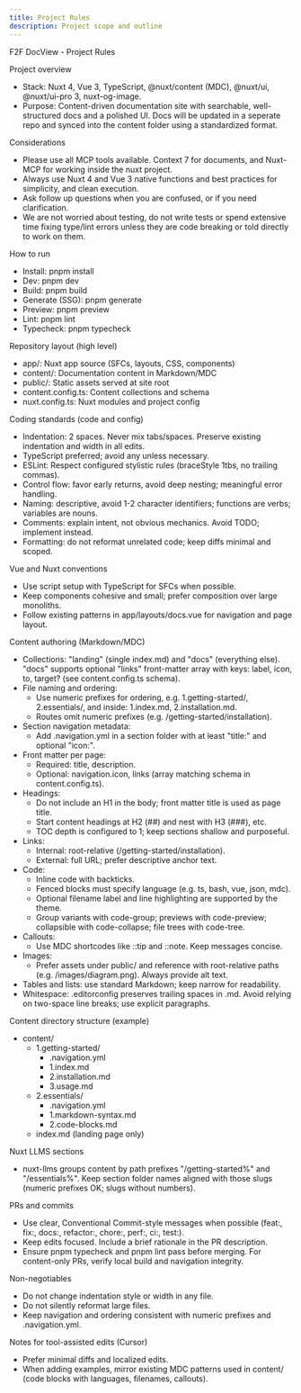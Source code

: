 ```yaml
---
title: Project Rules
description: Project scope and outline 
---
```


F2F DocView - Project Rules

Project overview
- Stack: Nuxt 4, Vue 3, TypeScript, @nuxt/content (MDC), @nuxt/ui, @nuxt/ui-pro 3, nuxt-og-image.
- Purpose: Content-driven documentation site with searchable, well-structured docs and a polished UI. Docs will be updated in a seperate repo and synced into the content folder using a standardized format.

Considerations
- Please use all MCP tools available. Context 7 for documents, and Nuxt-MCP for working inside the nuxt project.
- Always use Nuxt 4 and Vue 3 native functions and best practices for simplicity, and clean execution.
- Ask follow up questions when you are confused, or if you need clarification. 
- We are not worried about testing, do not write tests or spend extensive time fixing type/lint errors unless they are code breaking or told directly to work on them.

How to run
- Install: pnpm install
- Dev: pnpm dev
- Build: pnpm build
- Generate (SSG): pnpm generate
- Preview: pnpm preview
- Lint: pnpm lint
- Typecheck: pnpm typecheck

Repository layout (high level)
- app/: Nuxt app source (SFCs, layouts, CSS, components)
- content/: Documentation content in Markdown/MDC
- public/: Static assets served at site root
- content.config.ts: Content collections and schema
- nuxt.config.ts: Nuxt modules and project config

Coding standards (code and config)
- Indentation: 2 spaces. Never mix tabs/spaces. Preserve existing indentation and width in all edits.
- TypeScript preferred; avoid any unless necessary.
- ESLint: Respect configured stylistic rules (braceStyle 1tbs, no trailing commas).
- Control flow: favor early returns, avoid deep nesting; meaningful error handling.
- Naming: descriptive, avoid 1-2 character identifiers; functions are verbs; variables are nouns.
- Comments: explain intent, not obvious mechanics. Avoid TODO; implement instead.
- Formatting: do not reformat unrelated code; keep diffs minimal and scoped.

Vue and Nuxt conventions
- Use script setup with TypeScript for SFCs when possible.
- Keep components cohesive and small; prefer composition over large monoliths.
- Follow existing patterns in app/layouts/docs.vue for navigation and page layout.

Content authoring (Markdown/MDC)
- Collections: "landing" (single index.md) and "docs" (everything else). "docs" supports optional "links" front-matter array with keys: label, icon, to, target? (see content.config.ts schema).
- File naming and ordering:
  - Use numeric prefixes for ordering, e.g. 1.getting-started/, 2.essentials/, and inside: 1.index.md, 2.installation.md.
  - Routes omit numeric prefixes (e.g. /getting-started/installation).
- Section navigation metadata:
  - Add .navigation.yml in a section folder with at least "title:" and optional "icon:".
- Front matter per page:
  - Required: title, description.
  - Optional: navigation.icon, links (array matching schema in content.config.ts).
- Headings:
  - Do not include an H1 in the body; front matter title is used as page title.
  - Start content headings at H2 (##) and nest with H3 (###), etc.
  - TOC depth is configured to 1; keep sections shallow and purposeful.
- Links:
  - Internal: root-relative (/getting-started/installation).
  - External: full URL; prefer descriptive anchor text.
- Code:
  - Inline code with backticks.
  - Fenced blocks must specify language (e.g. ts, bash, vue, json, mdc).
  - Optional filename label and line highlighting are supported by the theme.
  - Group variants with code-group; previews with code-preview; collapsible with code-collapse; file trees with code-tree.
- Callouts:
  - Use MDC shortcodes like ::tip and ::note. Keep messages concise.
- Images:
  - Prefer assets under public/ and reference with root-relative paths (e.g. /images/diagram.png). Always provide alt text.
- Tables and lists: use standard Markdown; keep narrow for readability.
- Whitespace: .editorconfig preserves trailing spaces in .md. Avoid relying on two-space line breaks; use explicit paragraphs.

Content directory structure (example)
- content/
  - 1.getting-started/
    - .navigation.yml
    - 1.index.md
    - 2.installation.md
    - 3.usage.md
  - 2.essentials/
    - .navigation.yml
    - 1.markdown-syntax.md
    - 2.code-blocks.md
  - index.md (landing page only)

Nuxt LLMS sections
- nuxt-llms groups content by path prefixes "/getting-started%" and "/essentials%". Keep section folder names aligned with those slugs (numeric prefixes OK; slugs without numbers).

PRs and commits
- Use clear, Conventional Commit-style messages when possible (feat:, fix:, docs:, refactor:, chore:, perf:, ci:, test:).
- Keep edits focused. Include a brief rationale in the PR description.
- Ensure pnpm typecheck and pnpm lint pass before merging. For content-only PRs, verify local build and navigation integrity.

Non-negotiables
- Do not change indentation style or width in any file.
- Do not silently reformat large files.
- Keep navigation and ordering consistent with numeric prefixes and .navigation.yml.

Notes for tool-assisted edits (Cursor)
- Prefer minimal diffs and localized edits.
- When adding examples, mirror existing MDC patterns used in content/ (code blocks with languages, filenames, callouts).
